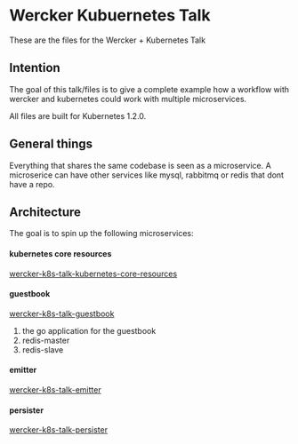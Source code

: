 # Wercker Kubuernetes Talk #

These are the files for the Wercker + Kubernetes Talk

## Intention ##

The goal of this talk/files is to give a complete example how a workflow with
wercker and kubernetes could work with multiple microservices.

All files are built for Kubernetes 1.2.0.

## General things ##
Everything that shares the same codebase is seen as a microservice.
A microserice can have other services like mysql, rabbitmq or redis that dont have a repo.




## Architecture ##

The goal is to spin up the following microservices:

#### kubernetes core resources ####
[wercker-k8s-talk-kubernetes-core-resources](https://github.com/stvnwrgs/wercker-k8s-talk-kubernetes-core-resources)

#### guestbook ####
[wercker-k8s-talk-guestbook](https://github.com/stvnwrgs/wercker-k8s-talk-guestbook)
1. the go application for the guestbook
2. redis-master
3. redis-slave

#### emitter ####
[wercker-k8s-talk-emitter](https://github.com/stvnwrgs/wercker-k8s-talk-emitter)

#### persister ####
[wercker-k8s-talk-persister](https://github.com/stvnwrgs/wercker-k8s-talk-persister)